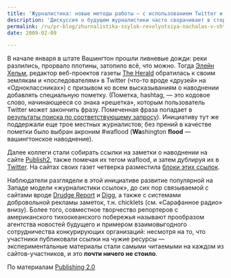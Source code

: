 ```yaml
---
title: 'Журналистика: новые методы работы — с использованием Twitter и веб-служб сбора ссылок'
description: 'Дискуссия о будущем журналистики часто сворачивает в сторону фантастического максимализма: быстрая смерть всех печатных СМИ; срочный созыв международной конференции по пересмотру основ теории и практики и т.п.'
permalink: /ru/pr-blog/zhurnalistika-ssylok-revolyutsiya-nachalas-v-shtate-vashington
date: 2009-02-09

---
```

<p>В начале января в штате Вашингтон прошли ливневые дожди: реки разлились, прорвало плотины, затопило всё, что можно. Тогда <a href="https://twitter.com/ehelm" target="_blank" rel="noopener noreferrer">Элейн Хельм</a>, редактор веб-проектов газеты <a href="https://www.heraldnet.com/" target="_blank" rel="noopener noreferrer">The Herald</a> обратилась к своим землякам и «последователям» в Twitter (что-то вроде «друзей» на «Одноклассниках») с призывом ко всем высказываниям о наводнении добавлять специальную пометку. (Пометка, hashtag, — это кодовое слово, начинающееся со знака «решетка», которым пользователь Twitter может закончить фразу. Помеченная фраза попадает в <a href="https://search.twitter.com/search?q=%23waflood" target="_blank" rel="noopener noreferrer">результаты поиска по соответствующему запросу</a>). Инициативу тут же поддержали еще трое местных журналистов; без прений в качестве пометки было выбран акроним #waflood (<strong>Wa</strong>shington <strong>flood</strong> — вашингтонское наводнение).</p>
<p>Далее коллеги стали собирать ссылки на заметки о наводнении на сайте <a href="https://www.publish2.com/topics/waflood/" target="_blank" rel="noopener noreferrer">Publish2</a>, также помечая их тегом waflood, и затем дублируя их в <a href="https://ru.wikipedia.org/wiki/Twitter" target="_blank" rel="noopener noreferrer">Twitter</a>. На сайтах своих газет четверка разместила <a href="https://www.heraldnet.com/article/20090107/BLOG14/901079987" target="_blank" rel="noopener noreferrer">блоки этих ссылок</a>.</p>
<p>Наблюдатели разглядели в этой инициативе развитие популярной на Западе модели «журналистики ссылок», до сих пор связываемой с сайтами вроде <a href="https://www.drudgereport.com/" target="_blank" rel="noopener noreferrer">Drudge Report</a> и <a href="https://digg.com/" target="_blank" rel="noopener noreferrer">Digg</a>, а также с системами добровольной рекламы заметок, т.н. chicklets (см. «Сарафанное радио» внизу). Более того, совместное творчество репортеров с американского тихоокеанского побережья называют прообразом агентства новостей будущего и примером взаимовыгодного сотрудничества конкурирующих организаций: несмотря на то, что участники публиковали ссылки на чужие ресурсы — экспериментальные материалы стали самыми читаемыми на каждом из сайтов-участников, и это <strong>почти ничего не стоило</strong>.</p>
<p>По материалам <a href="https://publishing2.com/2009/01/09/networked-link-journalism-a-revolution-quietly-begins-in-washington-state/" target="_blank" rel="noopener noreferrer">Publishing 2.0</a></p>

